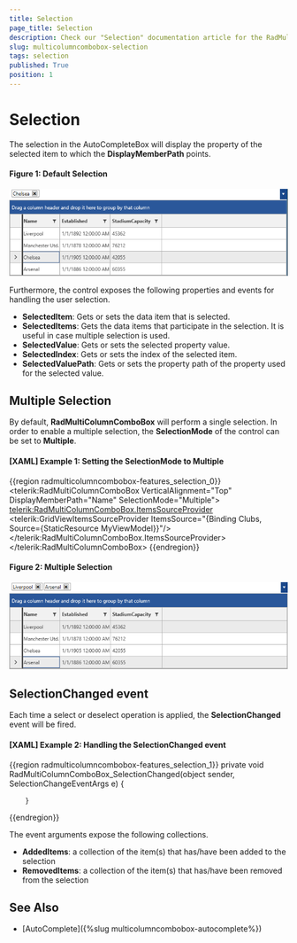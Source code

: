 ```yaml
---
title: Selection
page_title: Selection
description: Check our "Selection" documentation article for the RadMultiColumnComboBox WPF control.
slug: multicolumncombobox-selection
tags: selection
published: True
position: 1
---
```


# Selection

The selection in the AutoCompleteBox will display the property of the selected item to which the __DisplayMemberPath__ points. 

#### Figure 1: Default Selection
![Default Selection](images/MultiColumnComboBox_Selection_01.png)

Furthermore, the control exposes the following properties and events for handling the user selection.

 * __SelectedItem__: Gets or sets the data item that is selected.
 * __SelectedItems__: Gets the data items that participate in the selection. It is useful in case multiple selection is used.
 * __SelectedValue__: Gets or sets the selected property value.
 * __SelectedIndex__: Gets or sets the index of the selected item.
 * __SelectedValuePath__: Gets or sets the property path of the property used for the selected value.

## Multiple Selection

By default, __RadMultiColumnComboBox__ will perform a single selection. In order to enable a multiple selection, the __SelectionMode__ of the control can be set to __Multiple__.

#### __[XAML] Example 1: Setting the SelectionMode to Multiple__
{{region radmulticolumncombobox-features_selection_0}}
	<telerik:RadMultiColumnComboBox VerticalAlignment="Top" DisplayMemberPath="Name" SelectionMode="Multiple">
            <telerik:RadMultiColumnComboBox.ItemsSourceProvider>
                <telerik:GridViewItemsSourceProvider ItemsSource="{Binding Clubs, Source={StaticResource MyViewModel}}"/>
            </telerik:RadMultiColumnComboBox.ItemsSourceProvider>
        </telerik:RadMultiColumnComboBox>
{{endregion}}

#### Figure 2: Multiple Selection
![Multiple Selection](images/MultiColumnComboBox_Selection_02.png)

## SelectionChanged event

Each time a select or deselect operation is applied, the __SelectionChanged__ event will be fired.

#### __[XAML] Example 2: Handling the SelectionChanged event__
{{region radmulticolumncombobox-features_selection_1}}
		private void RadMultiColumnComboBox_SelectionChanged(object sender, SelectionChangeEventArgs e)
        {
            
        }
{{endregion}}

The event arguments expose the following collections.

* __AddedItems__: a collection of the item(s) that has/have been added to the selection
* __RemovedItems__: a collection of the item(s) that has/have been removed from the selection

## See Also

* [AutoComplete]({%slug multicolumncombobox-autocomplete%})
